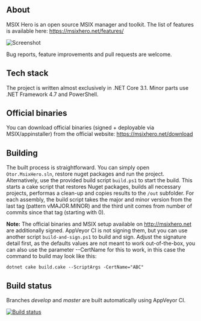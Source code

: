 ## About

MSIX Hero is an open source MSIX manager and toolkit. The list of features is available here: https://msixhero.net/features/

![Screenshot](https://msixhero.net/wp-content/uploads/2020/12/image-1024x659.png)

Bug reports, feature improvements and pull requests are welcome.

## Tech stack
The project is written almost exclusively in .NET Core 3.1. Minor parts use .NET Framework 4.7 and PowerShell.

## Official binaries ###
You can download official binaries (signed + deployable via MSIX/appinstaller) from the official website: https://msixhero.net/download

## Building
The built process is straightforward. You can simply open `Otor.MsixHero.sln`, restore nuget packages and run the project. Alternatively, use the provided build script `build.ps1` to start the build. This starts a cake script that restores Nuget packages, builds all necessary projects, performas a clean-up and copies results to the `/out` subfolder. For each assembly, the build script takes the major and minor version from the last tag (pattern vMAJOR.MINOR) and the third unit comes from number of commits since that tag (starting with 0).

**Note:** The official binaries and MSIX setup available on http://msixhero.net are additionally signed. AppVeyor CI is not signing them, but you can use another script `build-and-sign.ps1` to build and sign. Adjust the signature detail first, as the defaults values are not meant to work out-of-the-box, you can also use the parameter --CertName for this to work, in this case the command to build may look like this:

    dotnet cake build.cake --ScriptArgs -CertName="ABC"

## Build status ##
Branches *develop* and *master* are built automatically using AppVeyor CI.

[![Build status](https://ci.appveyor.com/api/projects/status/qg51ctiga8ada0ib?svg=true)](https://ci.appveyor.com/project/marcinotorowski/msix-hero)
